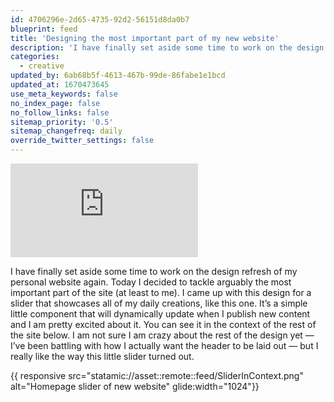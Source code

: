 ```yaml
---
id: 4706296e-2d65-4735-92d2-56151d8da0b7
blueprint: feed
title: 'Designing the most important part of my new website'
description: 'I have finally set aside some time to work on the design refresh of my personal website again.'
categories:
  - creative
updated_by: 6ab68b5f-4613-467b-99de-86fabe1e1bcd
updated_at: 1670473645
use_meta_keywords: false
no_index_page: false
no_follow_links: false
sitemap_priority: '0.5'
sitemap_changefreq: daily
override_twitter_settings: false
---
```

<div class="w-full aspect-w-16 aspect-h-9 relative"><iframe class="absolute inset-0" src="https://www.youtube.com/embed/u-M8jIUfZ6E" title="YouTube video player" frameborder="0" allow="accelerometer; autoplay; clipboard-write; encrypted-media; gyroscope; picture-in-picture" allowfullscreen></iframe></div>

I have finally set aside some time to work on the design refresh of my personal website again. Today I decided to tackle arguably the most important part of the site (at least to me). I came up with this design for a slider that showcases all of my daily creations, like this one. It’s a simple little component that will dynamically update when I publish new content and I am pretty excited about it. You can see it in the context of the rest of the site below. I am not sure I am crazy about the rest of the design yet — I’ve been battling with how I actually want the header to be laid out — but I really like the way this little slider turned out.

{{ responsive src="statamic://asset::remote::feed/SliderInContext.png" alt="Homepage slider of new website" glide:width="1024"}}